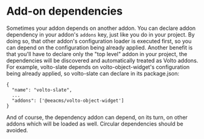 # Add-on dependencies

Sometimes your addon depends on another addon. You can declare addon dependency
in your addon's `addons` key, just like you do in your project. By doing so,
that other addon's configuration loader is executed first, so you can depend on
the configuration being already applied. Another benefit is that you'll have
to declare only the "top level" addon in your project, the dependencies will be
discovered and automatically treated as Volto addons. For example, volto-slate
depends on volto-object-widget's configuration being already applied, so
volto-slate can declare in its package.json:

```
{
  "name": "volto-slate",
  ...
  "addons": ['@eeacms/volto-object-widget']
}
```

And of course, the dependency addon can depend, on its turn, on other addons
which will be loaded as well. Circular dependencies should be avoided.
